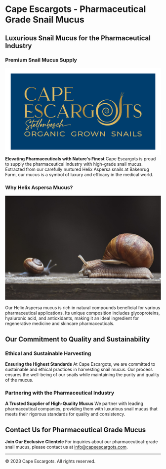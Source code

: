 # Cape Escargots - Pharmaceutical Grade Snail Mucus

## **Luxurious Snail Mucus for the Pharmaceutical Industry**

### Premium Snail Mucus Supply
![Cape Escargots](CE_Logo.png)
**Elevating Pharmaceuticals with Nature's Finest**
Cape Escargots is proud to supply the pharmaceutical industry with high-grade snail mucus. Extracted from our carefully nurtured Helix Aspersa snails at Bakenrug Farm, our mucus is a symbol of luxury and efficacy in the medical world.

### Why Helix Aspersa Mucus?

![4t34g4rf4f.jpg](/4t34g4rf4f.jpg)

Our Helix Aspersa mucus is rich in natural compounds beneficial for various pharmaceutical applications. Its unique composition includes glycoproteins, hyaluronic acid, and antioxidants, making it an ideal ingredient for regenerative medicine and skincare pharmaceuticals.

## **Our Commitment to Quality and Sustainability**

### Ethical and Sustainable Harvesting
**Ensuring the Highest Standards**
At Cape Escargots, we are committed to sustainable and ethical practices in harvesting snail mucus. Our process ensures the well-being of our snails while maintaining the purity and quality of the mucus.

### Partnering with the Pharmaceutical Industry
**A Trusted Supplier of High-Quality Mucus**
We partner with leading pharmaceutical companies, providing them with luxurious snail mucus that meets their rigorous standards for quality and consistency.

## **Contact Us for Pharmaceutical Grade Mucus**
**Join Our Exclusive Clientele**
For inquiries about our pharmaceutical-grade snail mucus, please contact us at [info@capeescargots.com](mailto:info@capeescargots.com).

---

© 2023 Cape Escargots. All rights reserved.
